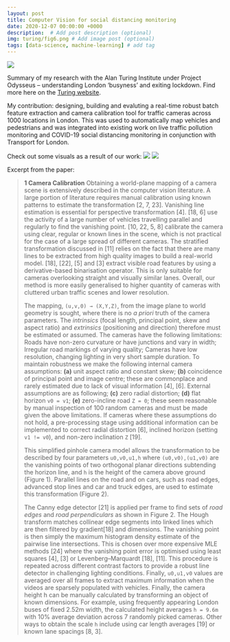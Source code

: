```yaml
---
layout: post
title: Computer Vision for social distancing monitoring
date: 2020-12-07 00:00:00 +0000
description:  # Add post description (optional)
img: turing/fig6.png # Add image post (optional)
tags: [data-science, machine-learning] # add tag
---
```


[![](https://img.shields.io/badge/arXiv-Paper%20in%20Preprint-green?logo=arxiv)](https://arxiv.org/abs/2012.07751)

Summary of my research with the Alan Turing Institute under Project Odysseus – understanding London ‘busyness’ and exiting lockdown. Find more here on the [Turing website](https://www.turing.ac.uk/research/research-projects/project-odysseus-understanding-london-busyness-and-exiting-lockdown).


My contribution: designing, building and evaluting a real-time robust batch feature extraction and camera calibration tool for traffic cameras across 1000 locations in London. This was used to automatically map vehicles and pedestrians and was integrated into existing work on live traffic pollution monitoring and COVID-19 social distancing monitoring in conjunction with Transport for London.

Check out some visuals as a result of our work:
![](https://www.turing.ac.uk/sites/default/files/inline-images/jamcam_frontend_example.PNG)
![](https://www.turing.ac.uk/sites/default/files/inline-images/fig6.png)

Excerpt from the paper:

> **1 Camera Calibration** Obtaining a world-plane mapping of a camera scene is extensively described in the computer vision literature. A large portion of literature requires manual calibration using known patterns to estimate the transformation [2, 7, 23]. Vanishing line estimation is essential for perspective transformation [4]. [18, 6] use the activity of a large number of vehicles travelling parallel and regularly to find the vanishing point. [10, 22, 5, 8] calibrate the camera using clear, regular or known lines in the scene, which is not practical for the case of a large spread of different cameras. The stratified transformation discussed in [11] relies on the fact that there are many lines to be extracted from high quality images to build a real-world model. [18], [22], [5] and [3] extract visible road features by using a derivative-based binarisation operator. This is only suitable for cameras overlooking straight and visually similar lanes. Overall, our method is more easily generalised to higher quantity of cameras with cluttered urban traffic scenes and lower resolution. 
>
> The mapping, `(u,v,0) → (X,Y,Z)`, from the image plane to world geometry is sought, where there is no _a priori_ truth of the camera parameters. The _intrinsics_ (focal length, principal point, skew and aspect ratio) and _extrinsics_ (positioning and direction) therefore must be estimated or assumed. The cameras have the following limitations: Roads have non-zero curvature or have junctions and vary in width; Irregular road markings of varying quality; Cameras have low resolution, changing lighting in very short sample duration. To maintain robustness we make the following internal camera assumptions: **(a)** unit aspect ratio and constant skew; **(b)** coincidence of principal point and image centre; these are commonplace and rarely estimated due to lack of visual information [4], [6]. External assumptions are as following; **(c)** zero radial distortion; **(d)** flat horizon `v0 = v1`; **(e)** zero-incline road `Z = 0`; these seem reasonable by manual inspection of 100 random cameras and must be made given the above limitations. If cameras where these assumptions do not hold, a pre-processing stage using additional information can be implemented to correct radial distortion [6], inclined horizon (setting `v1 != v0`), and non-zero inclination `Z` [19].
>
> This simplified pinhole camera model allows the transformation to be described by four parameters `u0,v0,u1,h` where `(u0,v0),(u1,v0)` are the vanishing points of two orthogonal planar directions subtending the horizon line, and `h` is the height of the camera above ground (Figure 1). Parallel lines on the road and on cars, such as road edges, advanced stop lines and car and truck edges, are used to estimate this transformation (Figure 2).
>
>The Canny edge detector [21] is applied per frame to find sets of _road edges_ and _road perpendiculars_ as shown in Figure 2. The Hough transform matches collinear edge segments into linked lines which are then filtered by gradient[18] and dimensions. The vanishing point is then simply the maximum histogram density estimate of the pairwise line intersections. This is chosen over more expensive MLE methods [24] where the vanishing point error is optimised using least squares [4], [3] or Levenberg–Marquardt [18], [11]. This procedure is repeated across different contrast factors to provide a robust line detector in challenging lighting conditions. Finally, `u0,u1,v0` values are averaged over all frames to extract maximum information when the videos are sparsely populated with vehicles. Finally, the camera height h can be manually calculated by transforming an object of known dimensions. For example, using frequently appearing London buses of fixed 2.52m width, the calculated height averages `h = 9.6m` with 10% average deviation across 7 randomly picked cameras. Other ways to obtain the scale `h` include using car length averages [19] or known lane spacings [8, 3].
